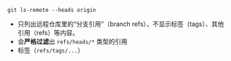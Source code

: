 ```
git ls-remote --heads origin
```
- 只列出远程仓库里的“分支引用”（branch refs），不显示标签（tags）、其他引用（refs）等内容。
- 会**严格过滤**出 `refs/heads/*` 类型的引用
-  标签（`refs/tags/...`）
